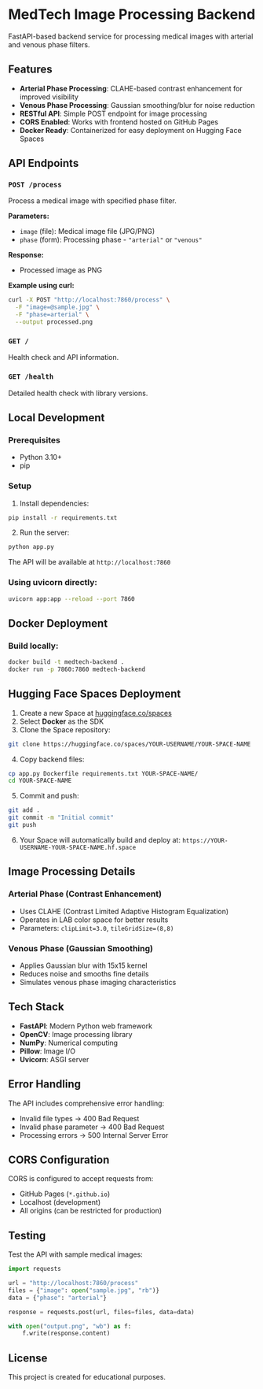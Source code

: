 # MedTech Image Processing Backend

FastAPI-based backend service for processing medical images with arterial and venous phase filters.

## Features

- **Arterial Phase Processing**: CLAHE-based contrast enhancement for improved visibility
- **Venous Phase Processing**: Gaussian smoothing/blur for noise reduction
- **RESTful API**: Simple POST endpoint for image processing
- **CORS Enabled**: Works with frontend hosted on GitHub Pages
- **Docker Ready**: Containerized for easy deployment on Hugging Face Spaces

## API Endpoints

### `POST /process`

Process a medical image with specified phase filter.

**Parameters:**
- `image` (file): Medical image file (JPG/PNG)
- `phase` (form): Processing phase - `"arterial"` or `"venous"`

**Response:**
- Processed image as PNG

**Example using curl:**
```bash
curl -X POST "http://localhost:7860/process" \
  -F "image=@sample.jpg" \
  -F "phase=arterial" \
  --output processed.png
```

### `GET /`

Health check and API information.

### `GET /health`

Detailed health check with library versions.

## Local Development

### Prerequisites
- Python 3.10+
- pip

### Setup

1. Install dependencies:
```bash
pip install -r requirements.txt
```

2. Run the server:
```bash
python app.py
```

The API will be available at `http://localhost:7860`

### Using uvicorn directly:
```bash
uvicorn app:app --reload --port 7860
```

## Docker Deployment

### Build locally:
```bash
docker build -t medtech-backend .
docker run -p 7860:7860 medtech-backend
```

## Hugging Face Spaces Deployment

1. Create a new Space at [huggingface.co/spaces](https://huggingface.co/spaces)
2. Select **Docker** as the SDK
3. Clone the Space repository:
```bash
git clone https://huggingface.co/spaces/YOUR-USERNAME/YOUR-SPACE-NAME
```

4. Copy backend files:
```bash
cp app.py Dockerfile requirements.txt YOUR-SPACE-NAME/
cd YOUR-SPACE-NAME
```

5. Commit and push:
```bash
git add .
git commit -m "Initial commit"
git push
```

6. Your Space will automatically build and deploy at:
   `https://YOUR-USERNAME-YOUR-SPACE-NAME.hf.space`

## Image Processing Details

### Arterial Phase (Contrast Enhancement)
- Uses CLAHE (Contrast Limited Adaptive Histogram Equalization)
- Operates in LAB color space for better results
- Parameters: `clipLimit=3.0`, `tileGridSize=(8,8)`

### Venous Phase (Gaussian Smoothing)
- Applies Gaussian blur with 15x15 kernel
- Reduces noise and smooths fine details
- Simulates venous phase imaging characteristics

## Tech Stack

- **FastAPI**: Modern Python web framework
- **OpenCV**: Image processing library
- **NumPy**: Numerical computing
- **Pillow**: Image I/O
- **Uvicorn**: ASGI server

## Error Handling

The API includes comprehensive error handling:
- Invalid file types → 400 Bad Request
- Invalid phase parameter → 400 Bad Request
- Processing errors → 500 Internal Server Error

## CORS Configuration

CORS is configured to accept requests from:
- GitHub Pages (`*.github.io`)
- Localhost (development)
- All origins (can be restricted for production)

## Testing

Test the API with sample medical images:

```python
import requests

url = "http://localhost:7860/process"
files = {"image": open("sample.jpg", "rb")}
data = {"phase": "arterial"}

response = requests.post(url, files=files, data=data)

with open("output.png", "wb") as f:
    f.write(response.content)
```

## License

This project is created for educational purposes.
